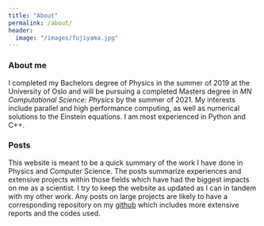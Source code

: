 ```yaml
---
title: "About"
permalink: /about/
header:
  image: "/images/fujiyama.jpg"
---
```


### About me
I completed my Bachelors degree of Physics in the summer of 2019 at the University of Oslo and will be pursuing a completed Masters degree in *MN Computational Science: Physics* by the summer of 2021. My interests include parallel and high performance computing, as well as numerical solutions to the Einstein equations. I am most experienced in Python and C++.

### Posts
This website is meant to be a quick summary of the work I have done in Physics and Computer Science. The posts summarize experiences and extensive projects within those fields which have had the biggest impacts on me as a scientist. I try to keep the website as updated as I can in tandem with my other work. Any posts on large projects are likely to have a corresponding repository on my [github](https://github.com/steinnhauser) which includes more extensive reports and the codes used.
